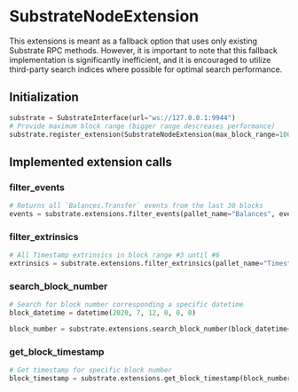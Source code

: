 # SubstrateNodeExtension

This extensions is meant as a fallback option that uses only existing Substrate RPC methods. 
However, it is important to note that this fallback implementation is significantly inefficient, and it is encouraged to utilize third-party search indices where possible for optimal search performance.

## Initialization

```python
substrate = SubstrateInterface(url="ws://127.0.0.1:9944")
# Provide maximum block range (bigger range descreases performance) 
substrate.register_extension(SubstrateNodeExtension(max_block_range=100))
```

## Implemented extension calls

### filter_events
```python
# Returns all `Balances.Transfer` events from the last 30 blocks
events = substrate.extensions.filter_events(pallet_name="Balances", event_name="Transfer", block_start=-30)
```

### filter_extrinsics

```python
# All Timestamp extrinsics in block range #3 until #6
extrinsics = substrate.extensions.filter_extrinsics(pallet_name="Timestamp", block_start=3, block_end=6)
```

### search_block_number

```python
# Search for block number corresponding a specific datetime
block_datetime = datetime(2020, 7, 12, 0, 0, 0)

block_number = substrate.extensions.search_block_number(block_datetime=block_datetime)
```

### get_block_timestamp

```python
# Get timestamp for specific block number
block_timestamp = substrate.extensions.get_block_timestamp(block_number)
```
